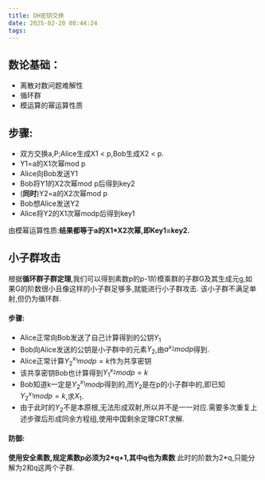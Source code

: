```yaml
---
title: DH密钥交换
date: 2025-02-20 08:44:24
tags:
---
```

## 数论基础：
* 离散对数问题难解性
* 循环群
* 模运算的幂运算性质
## 步骤:
* 双方交换a,P;Alice生成X1 < p,Bob生成X2 < p.
* Y1=a的X1次幂mod p
* Alice向Bob发送Y1
* Bob将Y1的X2次幂mod p后得到key2
* (**同时**)Y2=a的X2次幂mod p
* Bob想Alice发送Y2
* Alice将Y2的X1次幂modp后得到key1

由模幂运算性质:**结果都等于a的X1*X2次幂,即Key1=key2.**

## 小子群攻击
根据**循环群子群定理**,我们可以得到素数p的p-1阶模乘群的子群G及其生成元g,如果G的阶数很小且像这样的小子群足够多,就能进行小子群攻击.
该小子群不满足单射,但仍为循环群.
#### 步骤:
* Alice正常向Bob发送了自己计算得到的公钥$Y_1$
* Bob向Alice发送的公钥是小子群中的元素$Y_2$,由$a^{x_2}mod p$得到.
* Alice正常计算$Y_2^{x_1}mod p=k$作为共享密钥
* 该共享密钥Bob也计算得到$Y_1^{x_2}mod p=k$
* Bob知道k一定是$Y_2^{x_1}modp$得到的,而$Y_2$是在p的小子群中的,即已知$Y_2^{x_1}modp=k$,求$X_1$.
* 由于此时的$Y_2$不是本原根,无法形成双射,所以并不是一一对应.需要多次重复上述步骤后形成同余方程组,使用中国剩余定理CRT求解.
#### 防御:
**使用安全素数,规定素数p必须为2*q+1,其中q也为素数**
此时的阶数为2*q,只能分解为2和q这两个子群.